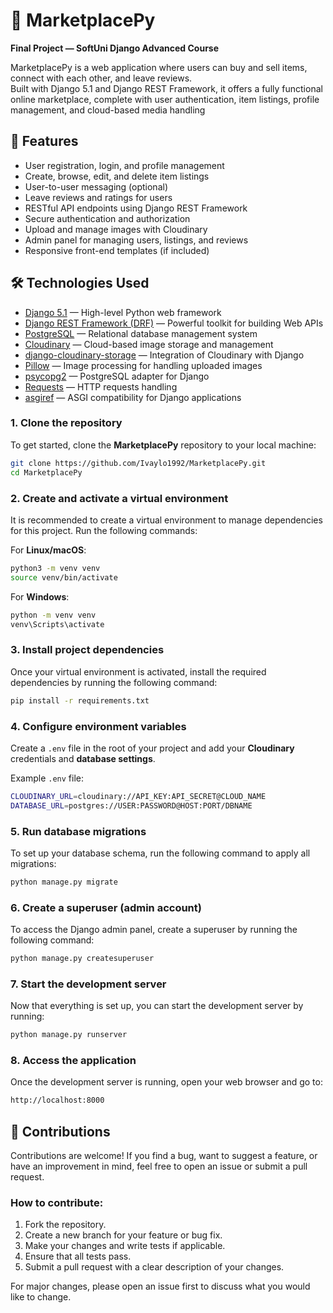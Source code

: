 # 🛒 MarketplacePy

**Final Project — SoftUni Django Advanced Course**

MarketplacePy is a web application where users can buy and sell items, connect with each other, and leave reviews.  
Built with Django 5.1 and Django REST Framework, it offers a fully functional online marketplace, complete with user authentication, item listings, profile management, and cloud-based media handling

## 🚀 Features

- User registration, login, and profile management
- Create, browse, edit, and delete item listings
- User-to-user messaging (optional)
- Leave reviews and ratings for users
- RESTful API endpoints using Django REST Framework
- Secure authentication and authorization
- Upload and manage images with Cloudinary
- Admin panel for managing users, listings, and reviews
- Responsive front-end templates (if included)

## 🛠️ Technologies Used

- [Django 5.1](https://docs.djangoproject.com/en/5.1/) — High-level Python web framework
- [Django REST Framework (DRF)](https://www.django-rest-framework.org/) — Powerful toolkit for building Web APIs
- [PostgreSQL](https://www.postgresql.org/) — Relational database management system
- [Cloudinary](https://cloudinary.com/) — Cloud-based image storage and management
- [django-cloudinary-storage](https://pypi.org/project/django-cloudinary-storage/) — Integration of Cloudinary with Django
- [Pillow](https://python-pillow.org/) — Image processing for handling uploaded images
- [psycopg2](https://pypi.org/project/psycopg2/) — PostgreSQL adapter for Django
- [Requests](https://requests.readthedocs.io/en/latest/) — HTTP requests handling
- [asgiref](https://pypi.org/project/asgiref/) — ASGI compatibility for Django applications

### 1. Clone the repository

To get started, clone the **MarketplacePy** repository to your local machine:

```bash
git clone https://github.com/Ivaylo1992/MarketplacePy.git
cd MarketplacePy
```

### 2. Create and activate a virtual environment

It is recommended to create a virtual environment to manage dependencies for this project. Run the following commands:

For **Linux/macOS**:
```bash
python3 -m venv venv
source venv/bin/activate
```

For **Windows**:
```bash
python -m venv venv
venv\Scripts\activate
```

### 3. Install project dependencies

Once your virtual environment is activated, install the required dependencies by running the following command:

```bash
pip install -r requirements.txt
```

### 4. Configure environment variables

Create a `.env` file in the root of your project and add your **Cloudinary** credentials and **database settings**.

Example `.env` file:

```bash
CLOUDINARY_URL=cloudinary://API_KEY:API_SECRET@CLOUD_NAME
DATABASE_URL=postgres://USER:PASSWORD@HOST:PORT/DBNAME
```

### 5. Run database migrations

To set up your database schema, run the following command to apply all migrations:

```bash
python manage.py migrate
```

### 6. Create a superuser (admin account)

To access the Django admin panel, create a superuser by running the following command:

```bash
python manage.py createsuperuser
```

### 7. Start the development server

Now that everything is set up, you can start the development server by running:

```bash
python manage.py runserver
```

### 8. Access the application

Once the development server is running, open your web browser and go to:

```bash
http://localhost:8000
```

## 🤝 Contributions

Contributions are welcome! If you find a bug, want to suggest a feature, or have an improvement in mind, feel free to open an issue or submit a pull request.

### How to contribute:

1. Fork the repository.
2. Create a new branch for your feature or bug fix.
3. Make your changes and write tests if applicable.
4. Ensure that all tests pass.
5. Submit a pull request with a clear description of your changes.

For major changes, please open an issue first to discuss what you would like to change.


